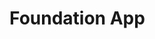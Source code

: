 # Foundation App

<!-- Sample Card Paypal-->

<!--
Card Type: Visa
Card Number: 5458406954745076
Expiration Date: 01/2025
CVV: 123
-->

<!-- Sample Card Stripe-->

<!--
Card Type: Visa
Card Number: 4242 4242 4242 4242
Expiration Date: 12/28
CVV: 123
--

